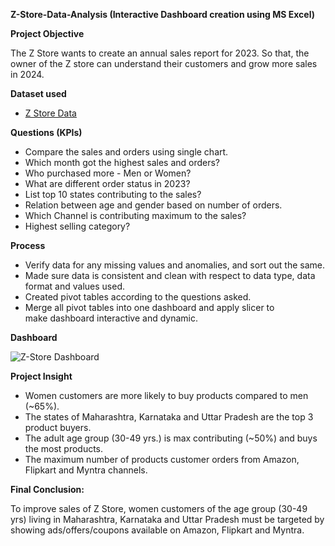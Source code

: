 ﻿**Z-Store-Data-Analysis (Interactive Dashboard creation using MS Excel)**

**Project Objective**

The Z Store wants to create an annual sales report for 2023. So that, the owner of the Z store can understand their customers and grow more sales in 2024.

**Dataset used**

-  [Z Store Data](https://github.com/rajeshkumar-333/Z-Store-Project/blob/main/Z%20store.xlsx) 

**Questions (KPIs)**

- Compare the sales and orders using single chart.
- Which month got the highest sales and orders?
- Who purchased more - Men or Women?
- What are different order status in 2023?
- List top 10 states contributing to the sales?
- Relation between age and gender based on number of orders.
- Which Channel is contributing maximum to the sales?
- Highest selling category?

**Process**

- Verify data for any missing values and anomalies, and sort out the same.
- Made sure data is consistent and clean with respect to data type, data format and values used.
- Created pivot tables according to the questions asked.
- Merge all pivot tables into one dashboard and apply slicer to make dashboard interactive and dynamic.

**Dashboard** 

![Z-Store Dashboard](https://github.com/rajeshkumar-333/Z-Store-Project/assets/167745088/f85c3c7e-8414-4dcc-96a4-5e173589f294)

**Project Insight**

- Women customers are more likely to buy products compared to men (~65%).
- The states of Maharashtra, Karnataka and Uttar Pradesh are the top 3 product buyers.
- The adult age group (30-49 yrs.) is max contributing (~50%) and buys the most products.
- The maximum number of products customer orders from Amazon, Flipkart and Myntra channels.

**Final Conclusion:**

To improve sales of Z Store, women customers of the age group (30-49 yrs) living in Maharashtra, Karnataka and Uttar Pradesh must be targeted by showing ads/offers/coupons available on Amazon, Flipkart and Myntra.

